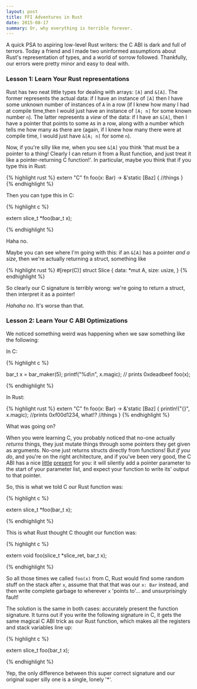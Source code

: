 ```yaml
---
layout: post
title: FFI Adventures in Rust
date: 2015-08-17
summary: Or, why everything is terrible forever.
---
```


A quick PSA to aspiring low-level Rust writers: the C ABI is dark and full of terrors. Today a friend and I made two uninformed assumptions about Rust's representation of types, and a world of sorrow followed. Thankfully, our errors were pretty minor and easy to deal with.

### Lesson 1: Learn Your Rust representations

Rust has two neat little types for dealing with arrays: `[A]` and `&[A]`. 
The former represents the actual data: if I have an instance of `[A]` then I have some unknown number of instances of `A` in a row 
(if I knew how many I had at compile time,then I would just have an instance of `[A; n]` for some known number `n`). 
The latter represents a _view_ of the data: if I have an `&[A]`, then I have a pointer that points to some `A`s in a row, along with a number which tells me how many `A`s there are
(again, if I knew how many there were at compile time, I would just have `&[A; n]` for some `n`).

Now, if you're silly like me, when you see `&[A]` you think 'that must be a pointer to a thing! Clearly I can return it from a Rust function, and just treat it like a pointer-returning C function!'.
In particular, maybe you think that if you type this in Rust:

{% highlight rust %}
extern "C" fn foo(x: Bar) -> &'static [Baz]
{
//things
}
{% endhighlight %}

Then you can type this in C:

{% highlight c %}

extern slice_t *foo(bar_t x);

{% endhighlight %}

Haha no.

Maybe you can see where I'm going with this: if an `&[A]` has a pointer _and a size_, then we're actually returning a struct, something like

{% highlight rust %}
#[repr(C)]
struct Slice<A> {
  data: *mut A, 
  size: usize,
}
{% endhighlight %}

So clearly our C signature is terribly wrong: we're going to return a struct, then interpret it as a pointer!

_Hahaha no_. It's worse than that.

### Lesson 2: Learn Your C ABI Optimizations

We noticed something weird was happening when we saw something like the following:

In C:

{% highlight c %}

bar_t x = bar_maker(5);
printf("%d\n", x.magic); // prints 0xdeadbeef
foo(x);

{% endhighlight %}

In Rust:

{% highlight rust %}
extern "C" fn foo(x: Bar) -> &'static [Baz]
{
  println!("{}", x.magic); //prints 0xf00d1234, what!?
  //things
}
{% endhighlight %}

What was going on?

When you were learning C, you probably noticed that no-one actually _returns_ things, they just mutate things through some pointers they get given as arguments.
No-one just returns structs directly from functions!
But _if you do_, and you're on the right architecture, and if you've been very good, the C ABI has a nice 
[little](https://en.wikipedia.org/wiki/Return_value_optimization) 
[present](http://stackoverflow.com/questions/8728790/why-doesnt-c-code-return-a-struct/8728932#8728932) for you: it will silently add a 
pointer parameter to the start of your parameter list, and expect your function to write its' output to that pointer.

So, this is what we told C our Rust function was:

{% highlight c %}

extern slice_t *foo(bar_t x);

{% endhighlight %}

This is what Rust thought C thought our function was:

{% highlight c %}

extern void foo(slice_t *slice_ret, bar_t x);

{% endhighlight %}

So all those times we called `foo(x)` from C, Rust would find some random stuff on the stack after `x`, assume that that that was our `x: Bar` instead, and then write complete garbage to wherever `x` 'points to'... and unsurprisingly fault!

The solution is the same in both cases: accurately present the function signature.
It turns out if you write the following signature in C, it gets the same magical C ABI trick as our Rust function, which makes all the registers and stack variables line up:

{% highlight c %}

extern slice_t foo(bar_t x);

{% endhighlight %}

Yep, the only difference between this super correct signature and our original  super silly one is a single, lonely '\*'.
